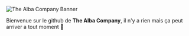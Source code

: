 ![The Alba Company Banner](https://i.imgur.com/J6V6zE8.png)

Bienvenue sur le github de **The Alba Company**, il n'y a rien mais ça peut arriver a tout moment 👀
